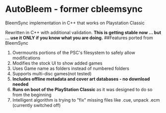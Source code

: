 # AutoBleem - former cbleemsync
BleemSync implementation in C++ that works on Playstation Classic 

Rewritten in C++ with additional validation.
**This is getting stable now ... but ...  use it ONLY if you know what you are doing.** 
##Features ported from BleemSync
1. Overmounts portions of the PSC's filesystem to safely allow modifications
2. Modifies the stock UI to show added games
3. Uses Game name as folders instead of numbered folders
4. Supports multi-disc games(not tested)
5. **Includes offline metadata and cover art databases - no download needed**
6. **Runs on boot of the PlayStation Classic** as it was designed to do so from the beginning
7. Intelligent algorithm is trying to "fix" missing files like .cue, unpack .ecm (currently switched off)
